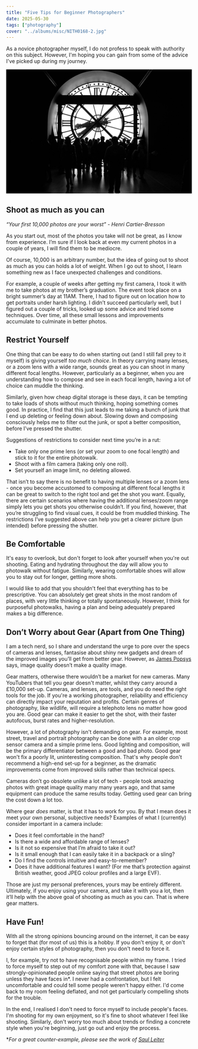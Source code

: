 ```yaml
---
title: "Five Tips for Beginner Photographers"
date: 2025-05-30
tags: ["photography"]
cover: "../albums/misc/NITH0168-2.jpg"
---
```

As a novice photographer myself, I do not profess to speak with authority on this subject. However, I'm hoping you can gain from some of the advice I've picked up during my journey. 

![Silhouettes in Musee d'Orsay](../albums/misc/NITH0168-2.jpg)

## Shoot as much as you can

*“Your first 10,000 photos are your worst” - Henri Cartier-Bresson*

As you start out, most of the photos you take will not be great, as I know from experience. I’m sure if I look back at even my current photos in a couple of years, I will find them to be mediocre. 

Of course, 10,000 is an arbitrary number, but the idea of going out to shoot as much as you can holds a lot of weight. When I go out to shoot, I learn something new as I face unexpected challenges and conditions.   

For example, a couple of weeks after getting my first camera, I took it with me to take photos at my brother’s graduation. The event took place on a bright summer’s day at 11AM. There, I had to figure out on location how to get portraits under harsh lighting. I didn’t succeed particularly well, but I figured out a couple of tricks, looked up some advice and tried some techniques. Over time, all these small lessons and improvements accumulate to culminate in better photos.

## Restrict Yourself

One thing that can be easy to do when starting out (and I still fall prey to it myself) is giving yourself *too much choice*. In theory carrying many lenses, or a zoom lens with a wide range, sounds great as you can shoot in many different focal lengths. However, particularly as a beginner, when you are understanding how to compose and see in each focal length, having a lot of choice can muddle the thinking.

Similarly, given how cheap digital storage is these days, it can be tempting to take loads of shots without much thinking, hoping something comes good. In practice, I find that this just leads to me taking a bunch of junk that I end up deleting or feeling down about. Slowing down and composing consciously helps me to filter out the junk, or spot a better composition, before I’ve pressed the shutter.

Suggestions of restrictions to consider next time you’re in a rut:

- Take only one prime lens (or set your zoom to one focal length) and stick to it for the entire photowalk.
- Shoot with a film camera (taking only one roll).
- Set yourself an image limit, no deleting allowed.

That isn’t to say there is no benefit to having multiple lenses or a zoom lens - once you become accustomed to composing at different focal lengths it can be great to switch to the right tool and get the shot you want. Equally, there are certain scenarios where having the additional lenses/zoom range simply lets you get shots you otherwise couldn’t. If you find, however, that you’re struggling to find visual cues, it could be from muddled thinking. The restrictions I’ve suggested above can help you get a clearer picture (pun intended) before pressing the shutter.

## Be Comfortable

<!-- As touched on above, muddled thinking can hinder your photography a lot. Now, muddled thinking is not just about lens choice, but can creep in due to many factors. I find that when I am distracted during a photowalk, I struggle to spot visual cues and get shots that I like. Sometimes, that can happen when I decide to take my camera out on a whim, without considering where I want to photograph, what sorts of photos I want to take and what the lighting conditions are overhead. -->

It's easy to overlook, but don't forget to look after yourself when you're out shooting. Eating and hydrating throughout the day will allow you to photowalk without fatigue. Similarly, wearing comfortable shoes will allow you to stay out for longer,
getting more shots.

I would like to add that you shouldn't feel that everything has to be prescriptive. You can absolutely get great shots in the most random of places, with very little thinking or totally spontaneously. However, I think for purposeful photowalks, having a plan and being adequately prepared makes a big difference.

## Don’t Worry about Gear (Apart from One Thing)

I am a tech nerd, so I share and understand the urge to pore over the specs of cameras and lenses, fantasise about shiny new gadgets and dream of the improved images you’ll get from better gear. However, as [James Popsys](https://www.youtube.com/watch?v=jCucba39N78) says, image quality doesn’t make a quality image.

Gear matters, otherwise there wouldn’t be a market for new cameras. Many YouTubers that tell you gear doesn't matter, whilst they carry around a £10,000 set-up. Cameras, and lenses, are tools, and you do need the right tools for the job. If you're a working photographer, reliability and efficiency can directly impact your reputation and profits. Certain genres of photography, like wildlife, will require a telephoto lens no matter how good you are. Good gear can make it easier to get the shot, with their faster autofocus, burst rates and higher-resolution.

However, a lot of photography isn't demanding on gear. For example, most street, travel and portrait photography can be done with a an older crop sensor camera and a simple prime lens. Good lighting and composition, will be the primary differentiator between a good and bad photo. Good gear won't fix a poorly lit, uninteresting composition. That's why people don't recommend a high-end set-up for a beginner, as the dramatic improvements come from improved skills rather than technical specs.

Cameras don’t go obsolete unlike a lot of tech - people took amazing photos with great image quality many many years ago, and that same equipment can produce the same results today. Getting used gear can bring the cost down a lot too.

Where gear *does* matter, is that it has to work for you. By that I mean does it meet your own personal, subjective needs? Examples of what I (currently) consider important in a camera include:

- Does it feel comfortable in the hand?
- Is there a wide and affordable range of lenses?
- Is it not so expensive that I’m afraid to take it out?
- Is it small enough that I can easily take it in a backpack or a sling?
- Do I find the controls intuitive and easy-to-remember?
- Does it have additional features I want? (For me that’s protection against British weather, good JPEG colour profiles and a large EVF).

Those are just my personal preferences, yours may be entirely different. Ultimately, if you enjoy using your camera, and take it with you a lot, then it’ll help with the above goal of shooting as much as you can. That is where gear matters.

## Have Fun!

With all the strong opinions bouncing around on the internet, it can be easy to forget that (for most of us) this is a hobby. If you don't enjoy it, or don't enjoy certain styles of photography, then you don't need to force it. 

I, for example, try not to have recognisable people within my frame. I tried to force myself to step out of my comfort zone with that, because I saw strongly-opinionated people online saying that street photos are boring unless they have faces in*. I never had a confrontation, but I felt uncomfortable and could tell some people weren't happy either. I'd come back to my room feeling deflated, and not get particularly compelling shots for the trouble.

In the end, I realised I don't need to force myself to include people's faces. I'm shooting for my own enjoyment, so it's fine to shoot whatever I feel like shooting. Similarly, don't worry too much about trends or finding a concrete style when you're beginning, just go out and enjoy the process.

**For a great counter-example, please see the work of [Saul Leiter](https://www.saulleiterfoundation.org/color)*